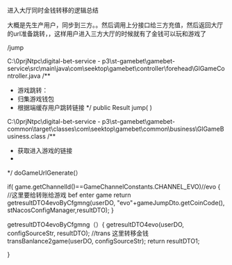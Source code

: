 进入大厅同时金钱转移的逻辑总结


大概是先生产用户，同步到三方。。然后调用上分接口给三方充值，然后返回大厅的url准备跳转，，这样用户进入三方大厅的时候就有了金钱可以玩和游戏了




/jump

C:\0prjNtpc\digital-bet-service - p3\st-gamebet\gamebet-service\src\main\java\com\seektop\gamebet\controller\forehead\GlGameController.java
/**
 * 游戏跳转：
 *  归集游戏钱包
 *  根据端缓存用户跳转链接
 */
 public Result jump( )  





C:\0prjNtpc\digital-bet-service - p3\st-gamebet\gamebet-common\target\classes\com\seektop\gamebet\common\business\GlGameBusiness.class
/**
 * 获取进入游戏的链接
 *
 
 */
doGameUrlGenerate(）

if( game.getChannelId()==GameChannelConstants.CHANNEL_EVO)//evo
{
    //这里要给转账给游戏  bef enter game
    return getresultDTO4evoByCfgmng(userDO, "evo"+gameJumpDto.getCoinCode(),   stNacosConfigManager,resultDTO);
}






getresultDTO4evoByCfgmng（）{
  getresultDTO4evo(userDO, configSourceStr, resultDTO);
    //trans 这里转移金钱
    transBanlance2game(userDO, configSourceStr);
    return resultDTO1;

}





